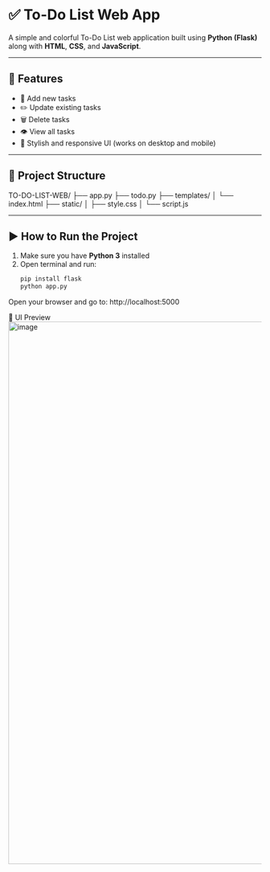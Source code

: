 # ✅ To-Do List Web App

A simple and colorful To-Do List web application built using **Python (Flask)** along with **HTML**, **CSS**, and **JavaScript**.

---

## 🚀 Features

- 📝 Add new tasks
- ✏️ Update existing tasks
- 🗑️ Delete tasks
- 👁️ View all tasks
- 🎨 Stylish and responsive UI (works on desktop and mobile)

---

## 📁 Project Structure

TO-DO-LIST-WEB/
├── app.py
├── todo.py
├── templates/
│ └── index.html
├── static/
│ ├── style.css
│ └── script.js


---

## ▶️ How to Run the Project

1. Make sure you have **Python 3** installed
2. Open terminal and run:
   ```bash
   pip install flask
   python app.py
Open your browser and go to:
http://localhost:5000

📸 UI Preview
<img width="1920" height="1080" alt="image" src="https://github.com/user-attachments/assets/d9144458-5826-42a2-8af3-fac24583f5e3" />
